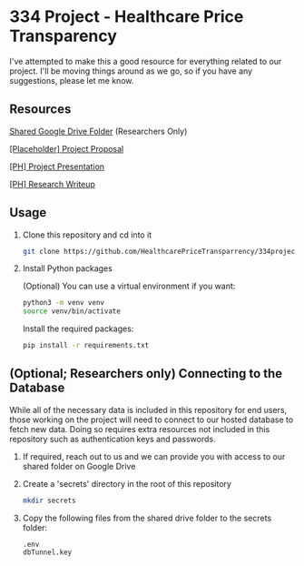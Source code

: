 # 334 Project - Healthcare Price Transparency

I've attempted to make this a good resource for everything related to our project. I'll be moving things around as we go, so if you have any suggestions, please let me know.

## Resources

[Shared Google Drive Folder](https://drive.google.com/drive/folders/1ocedxrBb3HQyzmydgoHR4PNEdymWVgeO?usp=drive_link) (Researchers Only)

[[Placeholder] Project Proposal]()

[[PH] Project Presentation]()

[[PH] Research Writeup]()

## Usage

1. Clone this repository and cd into it

    ```bash
    git clone https://github.com/HealthcarePriceTransparrency/334project.git && cd 334project
    ```

1. Install Python packages

    (Optional) You can use a virtual environment if you want:

    ```bash
    python3 -m venv venv
    source venv/bin/activate
    ```

    Install the required packages:

    ```bash
    pip install -r requirements.txt
    ```

## (Optional; Researchers only) Connecting to the Database

While all of the necessary data is included in this repository for end users, those working on the project will need to connect to our hosted database to fetch new data. Doing so requires extra resources not included in this repository such as authentication keys and passwords.

1. If required, reach out to us and we can provide you with access to our shared folder on Google Drive

1. Create a 'secrets' directory in the root of this repository

    ```bash
    mkdir secrets
    ```

1. Copy the following files from the shared drive folder to the secrets folder:

    ```
    .env
    dbTunnel.key
    ```